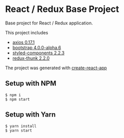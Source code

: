 # React / Redux Base Project

Base project for React / Redux application.

This project includes
* [axios 0.17.1](https://www.npmjs.com/package/axios)
* [bootstrap 4.0.0-alpha.6](https://www.npmjs.com/package/bootstrap)
* [styled-components 2.2.3](https://www.npmjs.com/package/styled-components)
* [redux-thunk 2.2.0](https://www.npmjs.com/package/redux-thunk)


The project was generated with [create-react-app](https://github.com/facebookincubator/create-react-app)

## Setup with NPM
```
$ npm i
$ npm start
```

## Setup with Yarn
```
$ yarn install
$ yarn start
